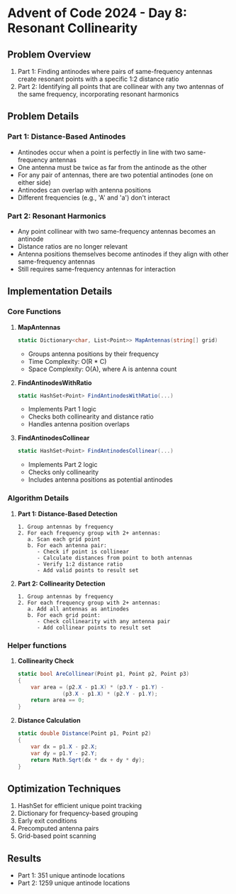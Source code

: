 # Advent of Code 2024 - Day 8: Resonant Collinearity

## Problem Overview
1. Part 1: Finding antinodes where pairs of same-frequency antennas create resonant points with a specific 1:2 distance ratio
2. Part 2: Identifying all points that are collinear with any two antennas of the same frequency, incorporating resonant harmonics

## Problem Details

### Part 1: Distance-Based Antinodes
- Antinodes occur when a point is perfectly in line with two same-frequency antennas
- One antenna must be twice as far from the antinode as the other
- For any pair of antennas, there are two potential antinodes (one on either side)
- Antinodes can overlap with antenna positions
- Different frequencies (e.g., 'A' and 'a') don't interact

### Part 2: Resonant Harmonics
- Any point collinear with two same-frequency antennas becomes an antinode
- Distance ratios are no longer relevant
- Antenna positions themselves become antinodes if they align with other same-frequency antennas
- Still requires same-frequency antennas for interaction

## Implementation Details

### Core Functions

1. **MapAntennas**
    ```csharp
    static Dictionary<char, List<Point>> MapAntennas(string[] grid)
    ```
    - Groups antenna positions by their frequency
    - Time Complexity: O(R * C)
    - Space Complexity: O(A), where A is antenna count

2. **FindAntinodesWithRatio**
    ```csharp
    static HashSet<Point> FindAntinodesWithRatio(...)
    ```
    - Implements Part 1 logic
    - Checks both collinearity and distance ratio
    - Handles antenna position overlaps

3. **FindAntinodesCollinear**
    ```csharp
    static HashSet<Point> FindAntinodesCollinear(...)
    ```
    - Implements Part 2 logic
    - Checks only collinearity
    - Includes antenna positions as potential antinodes

### Algorithm Details

1. **Part 1: Distance-Based Detection**
   ```
   1. Group antennas by frequency
   2. For each frequency group with 2+ antennas:
      a. Scan each grid point
      b. For each antenna pair:
         - Check if point is collinear
         - Calculate distances from point to both antennas
         - Verify 1:2 distance ratio
         - Add valid points to result set
   ```

2. **Part 2: Collinearity Detection**
   ```
   1. Group antennas by frequency
   2. For each frequency group with 2+ antennas:
      a. Add all antennas as antinodes
      b. For each grid point:
         - Check collinearity with any antenna pair
         - Add collinear points to result set
   ```

### Helper functions
1. **Collinearity Check**
    ```csharp
    static bool AreCollinear(Point p1, Point p2, Point p3)
    {
        var area = (p2.X - p1.X) * (p3.Y - p1.Y) - 
                  (p3.X - p1.X) * (p2.Y - p1.Y);
        return area == 0;
    }
    ```

2. **Distance Calculation**
    ```csharp
    static double Distance(Point p1, Point p2)
    {
        var dx = p1.X - p2.X;
        var dy = p1.Y - p2.Y;
        return Math.Sqrt(dx * dx + dy * dy);
    }
    ```

## Optimization Techniques
1. HashSet for efficient unique point tracking
2. Dictionary for frequency-based grouping
3. Early exit conditions
4. Precomputed antenna pairs
5. Grid-based point scanning

## Results
- Part 1: 351 unique antinode locations
- Part 2: 1259 unique antinode locations
